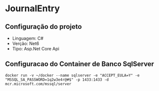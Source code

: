 # JournalEntry

## Configuração do projeto
* Linguagem: C#
* Verção: Net6
* Tipo: Asp.Net Core Api


## Configuracao do Container de Banco SqlServer

~~~~Docker
docker run -v ~/docker --name sqlserver -e "ACCEPT_EULA=Y" -e "MSSQL_SA_PASSWORD=1q2w3e4r@#$" -p 1433:1433 -d mcr.microsoft.com/mssql/server
~~~~

